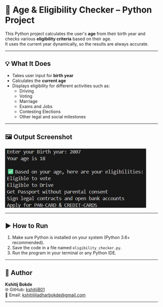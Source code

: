 # 🎯 Age & Eligibility Checker – Python Project

This Python project calculates the user's **age** from their birth year and checks various **eligibility criteria** based on their age.  
It uses the current year dynamically, so the results are always accurate.

---

## 💡 What It Does

- Takes user input for **birth year**  
- Calculates the **current age**  
- Displays eligibility for different activities such as:
  - Driving
  - Voting
  - Marriage
  - Exams and Jobs
  - Contesting Elections
  - Other legal and social milestones  

---

## 🖼️ Output Screenshot

![Output](output.png)

---

## ▶️ How to Run

1. Make sure Python is installed on your system (Python 3.6+ recommended).  
2. Save the code in a file named `eligibility_checker.py`.  
3. Run the program in your terminal or any Python IDE.  

---

## 👤 Author

**Kshitij Bokde**  
🌐 GitHub: [kshitijB01](https://github.com/kshitijB01)  
📧 Email: [kshitijliladharbokde@gmail.com](mailto:kshitijliladharbokde@gmail.com)

---

